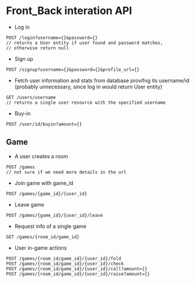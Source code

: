 # Front_Back interation API

- Log in

```
POST /login?username={}&password={}
// returns a User entity if user found and password matches,
// otherwise return null
```

- Sign up

```
POST /signup?username={}&password={}&profile_url={}
```

- Fetch user information and stats from database provifng its username/id (probably unnecessary, since log in would return User entity)

```
GET /users/username 
// returns a single user resource with the specified username
```

- Buy-in

```
POST /user/id/buyin?amount={}
```

## Game

- A user creates a room

```
POST /games
// not sure if we need more details in the url
```

- Join game with game_id

```
POST /games/{game_id}/{user_id}
```

- Leave game

```
POST /games/{game_id}/{user_id}/leave
```

- Request info of a single game

```
GET /games/{room_id/game_id}
```

- User in-game actions

```
POST /games/{room_id/game_id}/{user_id}/fold
POST /games/{room_id/game_id}/{user_id}/check
POST /games/{room_id/game_id}/{user_id}/call?amount={}
POST /games/{room_id/game_id}/{user_id}/raise?amount={}
```
